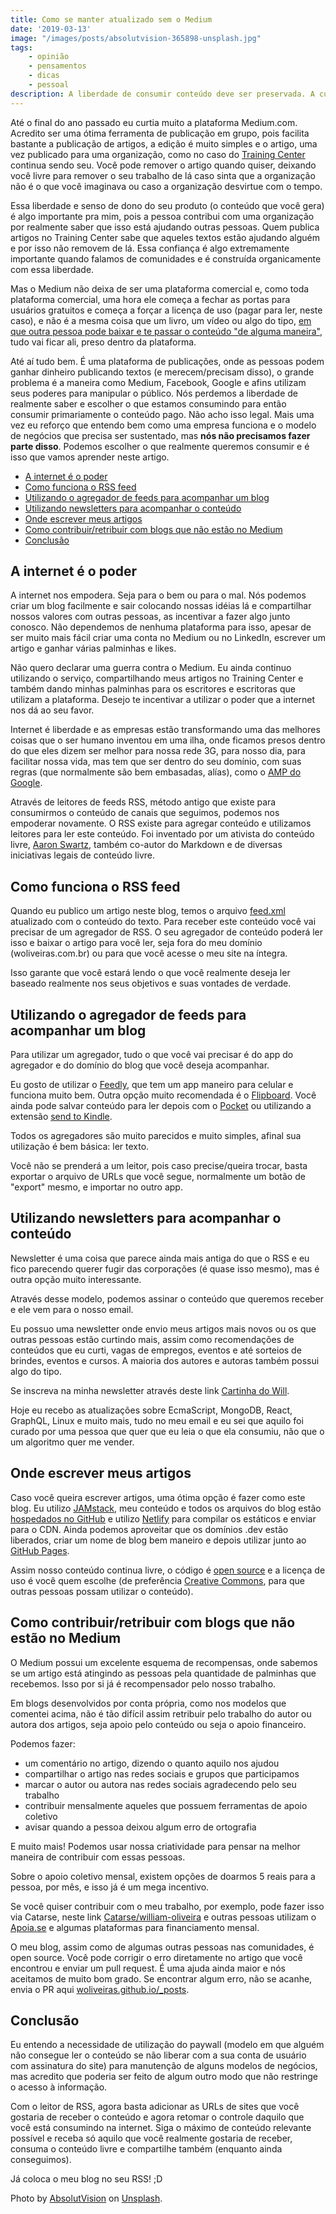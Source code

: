 ```yaml
---
title: Como se manter atualizado sem o Medium
date: '2019-03-13'
image: "/images/posts/absolutvision-365898-unsplash.jpg"
tags:
    - opinião
    - pensamentos
    - dicas
    - pessoal
description: A liberdade de consumir conteúdo deve ser preservada. A cultura livre tem o poder transformador de educar e evoluir a sociedade.
---
```

Até o final do ano passado eu curtia muito a plataforma Medium.com. Acredito ser uma ótima ferramenta de publicação em grupo, pois facilita bastante a publicação de artigos, a edição é muito simples e o artigo, uma vez publicado para uma organização, como no caso do [Training Center](https://medium.com/trainingcenter) continua sendo seu. Você pode remover o artigo quando quiser, deixando você livre para remover o seu trabalho de lá caso sinta que a organização não é o que você imaginava ou caso a organização desvirtue com o tempo.

Essa liberdade e senso de dono do seu produto (o conteúdo que você gera) é algo importante pra mim, pois a pessoa contribui com uma organização por realmente saber que isso está ajudando outras pessoas. Quem publica artigos no Training Center sabe que aqueles textos estão ajudando alguém e por isso não removem de lá. Essa confiança é algo extremamente importante quando falamos de comunidades e é construída organicamente com essa liberdade.

Mas o Medium não deixa de ser uma plataforma comercial e, como toda plataforma comercial, uma hora ele começa a fechar as portas para usuários gratuitos e começa a forçar a licença de uso (pagar para ler, neste caso), e não é a mesma coisa que um livro, um vídeo ou algo do tipo, [em que outra pessoa pode baixar e te passar o conteúdo "de alguma maneira"](/posts/A-pirataria-me-trouxe-ate-aqui/), tudo vai ficar ali, preso dentro da plataforma.

Até aí tudo bem. É uma plataforma de publicações, onde as pessoas podem ganhar dinheiro publicando textos (e merecem/precisam disso), o grande problema é a maneira como Medium, Facebook, Google e afins utilizam seus poderes para manipular o público. Nós perdemos a liberdade de realmente saber e escolher o que estamos consumindo para então consumir primariamente o conteúdo pago. Não acho isso legal. Mais uma vez eu reforço que entendo bem como uma empresa funciona e o modelo de negócios que precisa ser sustentado, mas **nós não precisamos fazer parte disso**. Podemos escolher o que realmente queremos consumir e é isso que vamos aprender neste artigo.

<!-- vscode-markdown-toc -->
* [A internet é o poder](#Ainternetopoder)
* [Como funciona o RSS feed](#ComofuncionaoRSSfeed)
* [Utilizando o agregador de feeds para acompanhar um blog](#Utilizandooagregadordefeedsparaacompanharumblog)
* [Utilizando newsletters para acompanhar o conteúdo](#Utilizandonewslettersparaacompanharocontedo)
* [Onde escrever meus artigos](#Ondeescrevermeusartigos)
* [Como contribuir/retribuir com blogs que não estão no Medium](#ComocontribuirretribuircomblogsquenoestonoMedium)
* [Conclusão](#Concluso)

<!-- vscode-markdown-toc-config
	numbering=false
	autoSave=true
	/vscode-markdown-toc-config -->
<!-- /vscode-markdown-toc -->



## <a name='Ainternetopoder'></a>A internet é o poder

A internet nos empodera. Seja para o bem ou para o mal. Nós podemos criar um blog facilmente e sair colocando nossas idéias lá e compartilhar nossos valores com outras pessoas, as incentivar a fazer algo junto conosco. Não dependemos de nenhuma plataforma para isso, apesar de ser muito mais fácil criar uma conta no Medium ou no LinkedIn, escrever um artigo e ganhar várias palminhas e likes.

Não quero declarar uma guerra contra o Medium. Eu ainda continuo utilizando o serviço, compartilhando meus artigos no Training Center e também dando minhas palminhas para os escritores e escritoras que utilizam a plataforma. Desejo te incentivar a utilizar o poder que a internet nos dá ao seu favor.

Internet é liberdade e as empresas estão transformando uma das melhores coisas que o ser humano inventou em uma ilha, onde ficamos presos dentro do que eles dizem ser melhor para nossa rede 3G, para nosso dia, para facilitar nossa vida, mas tem que ser dentro do seu domínio, com suas regras (que normalmente são bem embasadas, alías), como o [AMP do Google](https://www.theregister.co.uk/2017/05/19/open_source_insider_google_amp_bad_bad_bad/).

Através de leitores de feeds RSS, método antigo que existe para consumirmos o conteúdo de canais que seguimos, podemos nos empoderar novamente. O RSS existe para agregar conteúdo e utilizamos leitores para ler este conteúdo. Foi inventado por um ativista do conteúdo livre, [Aaron Swartz](https://pt.wikipedia.org/wiki/Aaron_Swartz), também co-autor do Markdown e de diversas iniciativas legais de conteúdo livre.

## <a name='ComofuncionaoRSSfeed'></a>Como funciona o RSS feed

Quando eu publico um artigo neste blog, temos o arquivo [feed.xml](/feed.xml) atualizado com o conteúdo do texto. Para receber este conteúdo você vai precisar de um agregador de RSS. O seu agregador de conteúdo poderá ler isso e baixar o artigo para você ler, seja fora do meu domínio (woliveiras.com.br) ou para que você acesse o meu site na íntegra.

Isso garante que você estará lendo o que você realmente deseja ler baseado realmente nos seus objetivos e suas vontades de verdade.

## <a name='Utilizandooagregadordefeedsparaacompanharumblog'></a>Utilizando o agregador de feeds para acompanhar um blog

Para utilizar um agregador, tudo o que você vai precisar é do app do agregador e do domínio do blog que você deseja acompanhar.

Eu gosto de utilizar o [Feedly](https://feedly.com), que tem um app maneiro para celular e funciona muito bem. Outra opção muito recomendada é o [Flipboard](https://flipboard.com/). Você ainda pode salvar conteúdo para ler depois com o [Pocket](https://getpocket.com/) ou utilizando a extensão [send to Kindle](/posts/kindle-um-life-hack-para-lermos-mais/).

Todos os agregadores são muito parecidos e muito simples, afinal sua utilização é bem básica: ler texto.

Você não se prenderá a um leitor, pois caso precise/queira trocar, basta exportar o arquivo de URLs que você segue, normalmente um botão de "export" mesmo, e importar no outro app.

## <a name='Utilizandonewslettersparaacompanharocontedo'></a>Utilizando newsletters para acompanhar o conteúdo

Newsletter é uma coisa que parece ainda mais antiga do que o RSS e eu fico parecendo querer fugir das corporações (é quase isso mesmo), mas é outra opção muito interessante.

Através desse modelo, podemos assinar o conteúdo que queremos receber e ele vem para o nosso email.

Eu possuo uma newsletter onde envio meus artigos mais novos ou os que outras pessoas estão curtindo mais, assim como recomendações de conteúdos que eu curti, vagas de empregos, eventos e até sorteios de brindes, eventos e cursos. A maioria dos autores e autoras também possui algo do tipo.

Se inscreva na minha newsletter através deste link [Cartinha do Will](http://bit.ly/cartinha-do-will).

Hoje eu recebo as atualizações sobre EcmaScript, MongoDB, React, GraphQL, Linux e muito mais, tudo no meu email e eu sei que aquilo foi curado por uma pessoa que quer que eu leia o que ela consumiu, não que o um algoritmo quer me vender.

## <a name='Ondeescrevermeusartigos'></a>Onde escrever meus artigos

Caso você queira escrever artigos, uma ótima opção é fazer como este blog. Eu utilizo [JAMstack](/posts/jamstack-introdução-o-que-é-jamstack/), meu conteúdo e todos os arquivos do blog estão [hospedados no GitHub](/posts/jamstack-criando-e-hospedando-seu-site-de-graça-no-github-pages/) e utilizo [Netlify](/posts/ferramentas-para-construção-de-sites-com-jamstack/) para compilar os estáticos e enviar para o CDN. Ainda podemos aproveitar que os domínios .dev estão liberados, criar um nome de blog bem maneiro e depois utilizar junto ao [GitHub Pages](/posts/jamstack-domínio-personalizado-com-google-domains-e-github-pages/).

Assim nosso conteúdo continua livre, o código é [open source](https://github.com/woliveiras/woliveiras.github.io) e a licença de uso é você quem escolhe (de preferência [Creative Commons](https://creativecommons.org/), para que outras pessoas possam utilizar o conteúdo).

## <a name='ComocontribuirretribuircomblogsquenoestonoMedium'></a>Como contribuir/retribuir com blogs que não estão no Medium

O Medium possui um excelente esquema de recompensas, onde sabemos se um artigo está atingindo as pessoas pela quantidade de palminhas que recebemos. Isso por si já é recompensador pelo nosso trabalho.

Em blogs desenvolvidos por conta própria, como nos modelos que comentei acima, não é tão difícil assim retribuir pelo trabalho do autor ou autora dos artigos, seja apoio pelo conteúdo ou seja o apoio financeiro.

Podemos fazer:

- um comentário no artigo, dizendo o quanto aquilo nos ajudou
- compartilhar o artigo nas redes sociais e grupos que participamos
- marcar o autor ou autora nas redes sociais agradecendo pelo seu trabalho
- contribuir mensalmente aqueles que possuem ferramentas de apoio coletivo
- avisar quando a pessoa deixou algum erro de ortografia

E muito mais! Podemos usar nossa criatividade para pensar na melhor maneira de contribuir com essas pessoas.

Sobre o apoio coletivo mensal, existem opções de doarmos 5 reais para a pessoa, por mês, e isso já é um mega incentivo.

Se você quiser contribuir com o meu trabalho, por exemplo, pode fazer isso via Catarse, neste link [Catarse/william-oliveira](https://www.catarse.me/o-universo-da-programacao) e outras pessoas utilizam o [Apoia.se](https://apoia.se) e algumas plataformas para financiamento mensal.

O meu blog, assim como de algumas outras pessoas nas comunidades, é open source. Você pode corrigir o erro diretamente no artigo que você encontrou e enviar um pull request. É uma ajuda ainda maior e nós aceitamos de muito bom grado. Se encontrar algum erro, não se acanhe, envia o PR aqui [woliveiras.github.io/_posts](https://github.com/woliveiras/woliveiras.github.io/tree/master/_posts).

## <a name='Concluso'></a>Conclusão

Eu entendo a necessidade de utilização do paywall (modelo em que alguém não consegue ler o conteúdo se não liberar com a sua conta de usuário com assinatura do site) para manutenção de alguns modelos de negócios, mas acredito que poderia ser feito de algum outro modo que não restringe o acesso à informação.

Com o leitor de RSS, agora basta adicionar as URLs de sites que você gostaria de receber o conteúdo e agora retomar o controle daquilo que você está consumindo na internet. Siga o máximo de conteúdo relevante possível e receba só aquilo que você realmente gostaria de receber, consuma o conteúdo livre e compartilhe também (enquanto ainda conseguimos).

Já coloca o meu blog no seu RSS! ;D

Photo by [AbsolutVision](https://unsplash.com/photos/WYd_PkCa1BY?utm_source=unsplash&utm_medium=referral&utm_content=creditCopyText) on [Unsplash](https://unsplash.com/photos/WYd_PkCa1BY).
